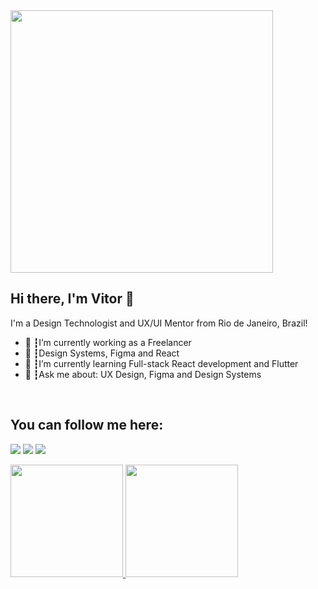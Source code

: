 

<img src="https://media.giphy.com/media/xT9Igzit39ROiRUAtq/giphy.gif" width="420px">

## Hi there, I'm Vitor 👋
I'm a Design Technologist and UX/UI Mentor from Rio de Janeiro, Brazil!

<ul>
  <li>🚀 ┇I’m currently working as a Freelancer </li>
  <li>💙 ┇Design Systems, Figma and React</li>
  <li>🌱 ┇I’m currently learning Full-stack React development and Flutter</li>
  <li>💬 ┇Ask me about: UX Design, Figma and Design Systems</li>
</ul>
<br/>

## You can follow me here:

<a href="https://www.linkedin.com/in/vitorcc/"><img src="https://img.shields.io/badge/linkedin-0077B5.svg?style=for-the-badge&logo=linkedin&logoColor=white"></a>
<a href="https://dribbble.com/vtr376"><img src="https://img.shields.io/badge/dribbble-E4405F.svg?style=for-the-badge&logo=dribbble&logoColor=white"></a>
<a href="mailto:hi@vitor.mobi"><img src="https://img.shields.io/badge/e‑mail-D14836.svg?style=for-the-badge&logo=GMail&logoColor=white"></a>

<div align="between">
    <a href="https://github.com/vitorpinho376">
      <img height="180em" src="https://github-readme-stats.vercel.app/api?username=vitorpinho376&theme=light&show_icons=true" />
      <img height="180em" src="https://github-readme-stats.vercel.app/api/top-langs/?username=vitorpinho376&theme=light&show_icons=true&layout=compact"/>
    </a>
 </div>


